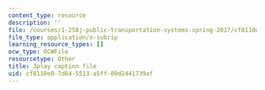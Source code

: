 ```yaml
---
content_type: resource
description: ''
file: /courses/1-258j-public-transportation-systems-spring-2017/cf8110e07d645513a5ff09d2441739af_K7lqWX6fq-Q.vtt
file_type: application/x-subrip
learning_resource_types: []
ocw_type: OCWFile
resourcetype: Other
title: 3play caption file
uid: cf8110e0-7d64-5513-a5ff-09d2441739af
---
```

